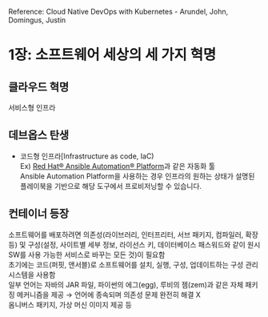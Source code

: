 Reference: Cloud Native DevOps with Kubernetes - Arundel, John, Domingus, Justin

# 1장: 소프트웨어 세상의 세 가지 혁명
## 클라우드 혁명
서비스형 인프라
## 데브옵스 탄생
- 코드형 인프라[Infrastructure as code, IaC)  
Ex) [Red Hat® Ansible Automation® Platform](https://www.redhat.com/ko/technologies/management/ansible2)과 같은 자동화 툴  
Ansible Automation Platform을 사용하는 경우 인프라의 원하는 상태가 설명된 플레이북을 기반으로 해당 도구에서 프로비저닝할 수 있습니다. 
## 컨테이너 등장
소프트웨어를 배포하려면 의존성(라이브러리, 인터프리터, 서브 패키지, 컴파일러, 확장 등) 및 구성(설정, 사이트별 세부 정보, 라이선스 키, 데이터베이스 패스워드와 같이 원시 SW를 사용 가능한 서비스로 바꾸는 모든 것)이 필요함  
초기에는 코드(퍼핏, 앤서블)로 소프트웨어를 설치, 실행, 구성, 업데이트하는 구성 관리 시스템을 사용함  
일부 언어는 자바의 JAR 파일, 파이썬의 에그(egg), 루비의 젬(zem)과 같은 자체 패키징 메커니즘을 제공 → 언어에 종속되며 의존성 문제 완전히 해결 X  
옴니버스 패키지, 가상 머신 이미지 제공 등  
##
